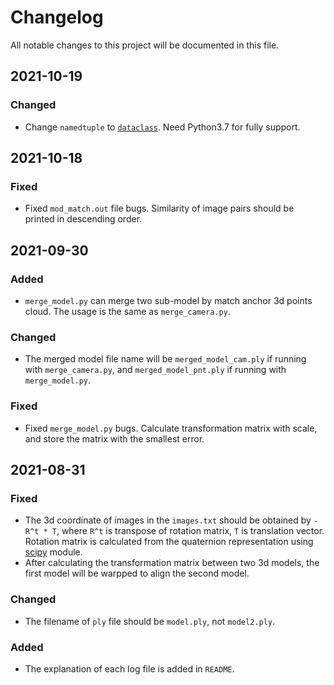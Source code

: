 # Changelog
All notable changes to this project will be documented in this file.

## 2021-10-19
### Changed
+ Change `namedtuple` to [`dataclass`](https://docs.python.org/3.7/library/dataclasses.html). Need Python3.7 for fully support.

## 2021-10-18
### Fixed
+ Fixed `mod_match.out` file bugs. Similarity of image pairs should be printed in descending order. 


## 2021-09-30
### Added
+ `merge_model.py` can merge two sub-model by match anchor 3d points cloud. The usage is the same as `merge_camera.py`.

### Changed
+ The merged model file name will be `merged_model_cam.ply` if running with `merge_camera.py`, and `merged_model_pnt.ply` if running with `merge_model.py`.

### Fixed
+ Fixed `merge_model.py` bugs. Calculate transformation matrix with scale, and store the matrix with the smallest error.



## 2021-08-31
### Fixed
+ The 3d coordinate of images in the `images.txt` should be obtained by `-R^t * T`, where `R^t` is transpose of rotation matrix, `T` is translation vector. Rotation matrix is calculated from the quaternion representation using [scipy](https://docs.scipy.org/doc/scipy/reference/generated/scipy.spatial.transform.Rotation.html) module.
+ After calculating the transformation matrix between two 3d models, the first model will be warpped to align the second model.

### Changed
+ The filename of `ply` file should be `model.ply`, not `model2.ply`.
### Added
+ The explanation of each log file is added in `README`.